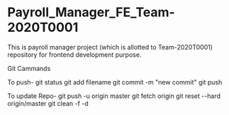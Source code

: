 # Payroll_Manager_FE_Team-2020T0001
This is payroll manager project (which is allotted to Team-2020T0001) repository for frontend development purpose.




Git Cammands


To push-
git status
git add filename
git commit -m "new commit"
git push


To update Repo- 
git push -u origin master
git fetch origin
git reset --hard origin/master
git clean -f -d
